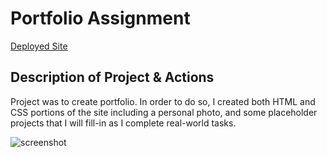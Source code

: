 # Portfolio Assignment

[Deployed Site](https://celeborn0920.github.io/Nelsons-Portfolio/)

## Description of Project & Actions
Project was to create portfolio. In order to do so, I created both HTML and CSS portions of the site including a personal photo, and some placeholder projects that I will fill-in as I complete real-world tasks. 

![screenshot](assets/Images/Portfolio%20Screenshot.png)